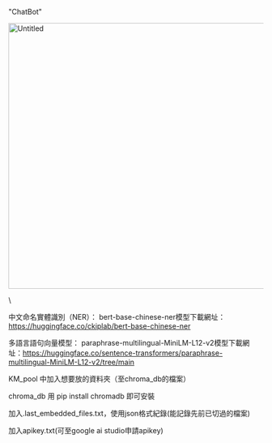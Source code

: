 "ChatBot" 


<img width="524" alt="Untitled" src="https://github.com/user-attachments/assets/7cc4d2d5-5b6d-4071-baa8-8649dfafe358" />

\

中文命名實體識別（NER）：
bert-base-chinese-ner模型下載網址：https://huggingface.co/ckiplab/bert-base-chinese-ner

多語言語句向量模型：
paraphrase-multilingual-MiniLM-L12-v2模型下載網址：https://huggingface.co/sentence-transformers/paraphrase-multilingual-MiniLM-L12-v2/tree/main

KM_pool 中加入想要放的資料夾（至chroma_db的檔案）

chroma_db 用 pip install chromadb 即可安裝

加入.last_embedded_files.txt，使用json格式紀錄(能記錄先前已切過的檔案)

加入apikey.txt(可至google ai studio申請apikey)
